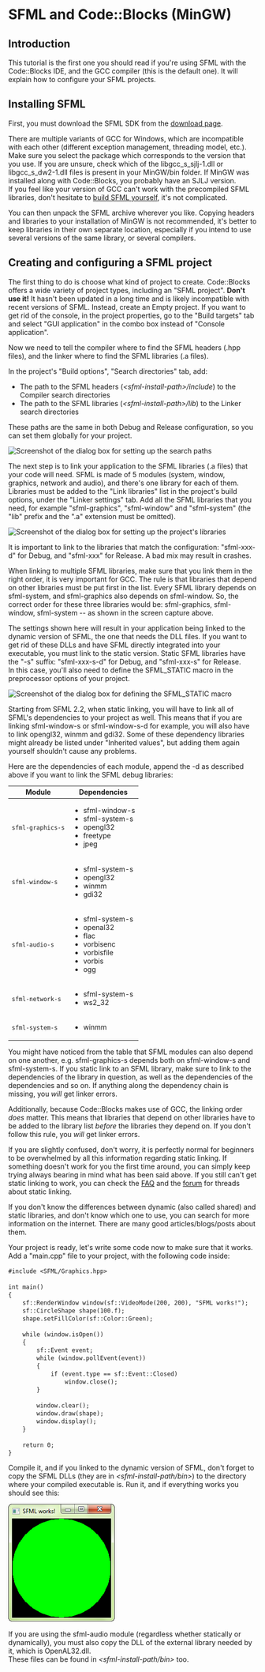 # SFML and Code::Blocks (MinGW)

## Introduction

This tutorial is the first one you should read if you're using SFML with the Code::Blocks IDE, and the GCC compiler (this is the default one). It will explain how to configure your SFML projects. 

## Installing SFML

First, you must download the SFML SDK from the [download page](../../download.html "Go to the download page"). 

There are multiple variants of GCC for Windows, which are incompatible with each other (different exception management, threading model, etc.). Make sure you select the package which corresponds to the version that you use. If you are unsure, check which of the libgcc_s_sjlj-1.dll or libgcc_s_dw2-1.dll files is present in your MinGW/bin folder. If MinGW was installed along with Code::Blocks, you probably have an SJLJ version.   
If you feel like your version of GCC can't work with the precompiled SFML libraries, don't hesitate to [build SFML yourself](./compile-with-cmake.html "How to compile SFML"), it's not complicated. 

You can then unpack the SFML archive wherever you like. Copying headers and libraries to your installation of MinGW is not recommended, it's better to keep libraries in their own separate location, especially if you intend to use several versions of the same library, or several compilers. 

## Creating and configuring a SFML project

The first thing to do is choose what kind of project to create. Code::Blocks offers a wide variety of project types, including an "SFML project". **Don't use it!** It hasn't been updated in a long time and is likely incompatible with recent versions of SFML. Instead, create an Empty project. If you want to get rid of the console, in the project properties, go to the "Build targets" tab and select "GUI application" in the combo box instead of "Console application". 

Now we need to tell the compiler where to find the SFML headers (.hpp files), and the linker where to find the SFML libraries (.a files). 

In the project's "Build options", "Search directories" tab, add: 

  * The path to the SFML headers (*&lt;sfml-install-path&gt;/include*) to the Compiler search directories
  * The path to the SFML libraries (*&lt;sfml-install-path&gt;/lib*) to the Linker search directories

These paths are the same in both Debug and Release configuration, so you can set them globally for your project. 

![Screenshot of the dialog box for setting up the search paths](./images/start-cb-paths.png)

The next step is to link your application to the SFML libraries (.a files) that your code will need. SFML is made of 5 modules (system, window, graphics, network and audio), and there's one library for each of them.  
Libraries must be added to the "Link libraries" list in the project's build options, under the "Linker settings" tab. Add all the SFML libraries that you need, for example "sfml-graphics", "sfml-window" and "sfml-system" (the "lib" prefix and the ".a" extension must be omitted). 

![Screenshot of the dialog box for setting up the project's libraries](./images/start-cb-link-libs.png)

It is important to link to the libraries that match the configuration: "sfml-xxx-d" for Debug, and "sfml-xxx" for Release. A bad mix may result in crashes. 

When linking to multiple SFML libraries, make sure that you link them in the right order, it is very important for GCC. The rule is that libraries that depend on other libraries must be put first in the list. Every SFML library depends on sfml-system, and sfml-graphics also depends on sfml-window. So, the correct order for these three libraries would be: sfml-graphics, sfml-window, sfml-system -- as shown in the screen capture above. 

The settings shown here will result in your application being linked to the dynamic version of SFML, the one that needs the DLL files. If you want to get rid of these DLLs and have SFML directly integrated into your executable, you must link to the static version. Static SFML libraries have the "-s" suffix: "sfml-xxx-s-d" for Debug, and "sfml-xxx-s" for Release.  
In this case, you'll also need to define the SFML_STATIC macro in the preprocessor options of your project. 

![Screenshot of the dialog box for defining the SFML_STATIC macro](./images/start-cb-static.png)

Starting from SFML 2.2, when static linking, you will have to link all of SFML's dependencies to your project as well. This means that if you are linking sfml-window-s or sfml-window-s-d for example, you will also have to link opengl32, winmm and gdi32. Some of these dependency libraries might already be listed under "Inherited values", but adding them again yourself shouldn't cause any problems. 

Here are the dependencies of each module, append the -d as described above if you want to link the SFML debug libraries:   

<table class="styled expanded">
    <thead>
        <tr>
            <th>Module</th>
            <th>Dependencies</th>
        </tr>
    </thead>
    <tbody>
        <tr>
            <td><code>sfml-graphics-s</code></td>
            <td><ul>
                <li>sfml-window-s</li>
                <li>sfml-system-s</li>
                <li>opengl32</li>
                <li>freetype</li>
                <li>jpeg</li>
            </ul></td>
        </tr>
        <tr>
            <td><code>sfml-window-s</code></td>
            <td><ul>
                <li>sfml-system-s</li>
                <li>opengl32</li>
                <li>winmm</li>
                <li>gdi32</li>
            </ul></td>
        </tr>
        <tr>
            <td><code>sfml-audio-s</code></td>
            <td><ul>
                <li>sfml-system-s</li>
                <li>openal32</li>
                <li>flac</li>
                <li>vorbisenc</li>
                <li>vorbisfile</li>
                <li>vorbis</li>
                <li>ogg</li>
            </ul></td>
        </tr>
        <tr>
            <td><code>sfml-network-s</code></td>
            <td><ul>
                <li>sfml-system-s</li>
                <li>ws2_32</li>
            </ul></td>
        </tr>
        <tr>
            <td><code>sfml-system-s</code></td>
            <td><ul>
                <li>winmm</li>
            </ul></td>
        </tr>
    </tbody>
</table>

You might have noticed from the table that SFML modules can also depend on one another, e.g. sfml-graphics-s depends both on sfml-window-s and sfml-system-s. If you static link to an SFML library, make sure to link to the dependencies of the library in question, as well as the dependencies of the dependencies and so on. If anything along the dependency chain is missing, you *will* get linker errors. 

Additionally, because Code::Blocks makes use of GCC, the linking order *does* matter. This means that libraries that depend on other libraries have to be added to the library list *before* the libraries they depend on. If you don't follow this rule, you *will* get linker errors. 

If you are slightly confused, don't worry, it is perfectly normal for beginners to be overwhelmed by all this information regarding static linking. If something doesn't work for you the first time around, you can simply keep trying always bearing in mind what has been said above. If you still can't get static linking to work, you can check the [FAQ](../../faq.php#build-link-static "Go to the FAQ page") and the [forum](http://en.sfml-dev.org/forums/index.php?board=4.0 "Go to the general help forum") for threads about static linking. 

If you don't know the differences between dynamic (also called shared) and static libraries, and don't know which one to use, you can search for more information on the internet. There are many good articles/blogs/posts about them. 

Your project is ready, let's write some code now to make sure that it works. Add a "main.cpp" file to your project, with the following code inside: 

```
#include <SFML/Graphics.hpp>

int main()
{
    sf::RenderWindow window(sf::VideoMode(200, 200), "SFML works!");
    sf::CircleShape shape(100.f);
    shape.setFillColor(sf::Color::Green);

    while (window.isOpen())
    {
        sf::Event event;
        while (window.pollEvent(event))
        {
            if (event.type == sf::Event::Closed)
                window.close();
        }

        window.clear();
        window.draw(shape);
        window.display();
    }

    return 0;
}
```

Compile it, and if you linked to the dynamic version of SFML, don't forget to copy the SFML DLLs (they are in *&lt;sfml-install-path/bin&gt;*) to the directory where your compiled executable is. Run it, and if everything works you should see this: 

![Screenshot of the Hello SFML application](./images/start-cb-app.png)

If you are using the sfml-audio module (regardless whether statically or dynamically), you must also copy the DLL of the external library needed by it, which is OpenAL32.dll.  
These files can be found in *&lt;sfml-install-path/bin&gt;* too. 
